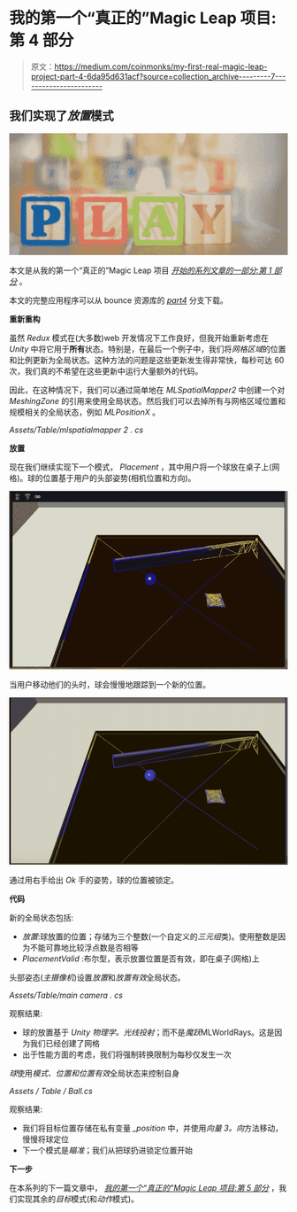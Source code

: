 # 我的第一个“真正的”Magic Leap 项目:第 4 部分

> 原文：<https://medium.com/coinmonks/my-first-real-magic-leap-project-part-4-6da95d631acf?source=collection_archive---------7----------------------->

## 我们实现了*放置*模式

![](img/1affca204366352fcb653eecea068575.png)

本文是从我的第一个“真正的”Magic Leap 项目 [*开始的系列文章的一部分:第 1 部分*](/@johntucker_48673/my-first-real-magic-leap-project-part-1-de047aeaa65) 。

本文的完整应用程序可以从 bounce 资源库的 [*part4*](https://github.com/larkintuckerllc/bounce/tree/part4) 分支下载。

**重新重构**

虽然 *Redux* 模式在(大多数)web 开发情况下工作良好，但我开始重新考虑在 *Unity* 中将它用于**所有**状态。特别是，在最后一个例子中，我们将*网格区域*的位置和比例更新为全局状态。这种方法的问题是这些更新发生得非常快，每秒可达 60 次，我们真的不希望在这些更新中运行大量额外的代码。

因此，在这种情况下，我们可以通过简单地在 *MLSpatialMapper2* 中创建一个对 *MeshingZone* 的引用来使用全局状态。然后我们可以去掉所有与网格区域位置和规模相关的全局状态，例如 *MLPositionX* 。

*Assets/Table/mlspatialmapper 2 . cs*

**放置**

现在我们继续实现下一个模式， *Placement* ，其中用户将一个球放在桌子上(网格)。球的位置基于用户的头部姿势(相机位置和方向)。

![](img/39511f418fb306d0cbbf1ec864bad9cc.png)

当用户移动他们的头时，球会慢慢地跟踪到一个新的位置。

![](img/2b5206b99858ef0c9ef9e8c7c47e4489.png)

通过用右手给出 *Ok* 手的姿势，球的位置被锁定。

**代码**

新的全局状态包括:

*   *放置*:球放置的位置；存储为三个整数(一个自定义的*三元组*类)。使用整数是因为不能可靠地比较浮点数是否相等
*   *PlacementValid* :布尔型，表示放置位置是否有效，即在桌子(网格)上

头部姿态(*主摄像机*)设置*放置*和*放置有效*全局状态。

*Assets/Table/main camera . cs*

观察结果:

*   球的放置基于 *Unity 物理学。光线投射*；而不是*魔跃*MLWorldRays。这是因为我们已经创建了网格
*   出于性能方面的考虑，我们将强制转换限制为每秒仅发生一次

*球*使用*模式、位置和位置有效*全局状态来控制自身

*Assets / Table / Ball.cs*

观察结果:

*   我们将目标位置存储在私有变量 *_position* 中，并使用*向量 3。向*方法移动，慢慢将球定位
*   下一个模式是*瞄准*；我们从把球扔进锁定位置开始

**下一步**

在本系列的下一篇文章中， [*我的第一个“真正的”Magic Leap 项目:第 5 部分*](/@johntucker_48673/my-first-real-magic-leap-project-part-5-c65f137e7f61) ，我们实现其余的*目标*模式(和*动作*模式)。
